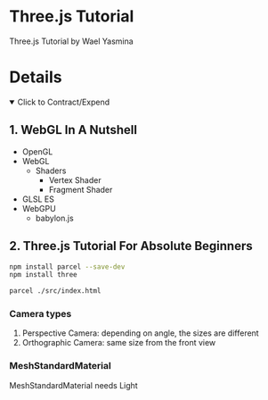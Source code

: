 # Three.js Tutorial

Three.js Tutorial by Wael Yasmina

# Details

<details open> 
  <summary>Click to Contract/Expend</summary>

## 1. WebGL In A Nutshell

- OpenGL
- WebGL
  - Shaders
    - Vertex Shader
    - Fragment Shader
- GLSL ES
- WebGPU
  - babylon.js

## 2. Three.js Tutorial For Absolute Beginners

```sh
npm install parcel --save-dev
npm install three

parcel ./src/index.html
```

### Camera types

1. Perspective Camera: depending on angle, the sizes are different
2. Orthographic Camera: same size from the front view

### MeshStandardMaterial

MeshStandardMaterial needs Light

</details>
